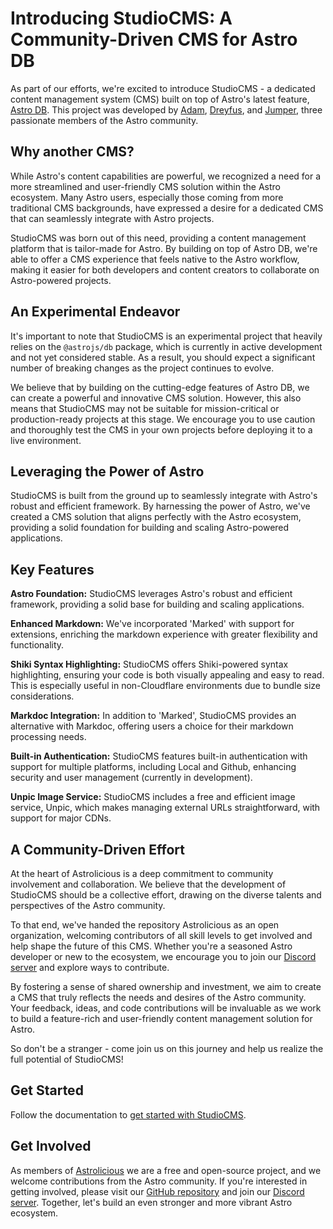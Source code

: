 # Introducing StudioCMS: A Community-Driven CMS for Astro DB

As part of our efforts, we're excited to introduce StudioCMS - a dedicated content management system (CMS) built on top of Astro's latest feature, [Astro DB](https://studio.astro.build). This project was developed by [Adam](https://github.com/Adammatthiesen), [Dreyfus](https://github.com/dreyfus92), and [Jumper](https://github.com/jdtjenkins), three passionate members of the Astro community.

## Why another CMS?

While Astro's content capabilities are powerful, we recognized a need for a more streamlined and user-friendly CMS solution within the Astro ecosystem. Many Astro users, especially those coming from more traditional CMS backgrounds, have expressed a desire for a dedicated CMS that can seamlessly integrate with Astro projects.

StudioCMS was born out of this need, providing a content management platform that is tailor-made for Astro. By building on top of Astro DB, we're able to offer a CMS experience that feels native to the Astro workflow, making it easier for both developers and content creators to collaborate on Astro-powered projects.

## An Experimental Endeavor

It's important to note that StudioCMS is an experimental project that heavily relies on the `@astrojs/db` package, which is currently in active development and not yet considered stable. As a result, you should expect a significant number of breaking changes as the project continues to evolve.

We believe that by building on the cutting-edge features of Astro DB, we can create a powerful and innovative CMS solution. However, this also means that StudioCMS may not be suitable for mission-critical or production-ready projects at this stage. We encourage you to use caution and thoroughly test the CMS in your own projects before deploying it to a live environment.


## Leveraging the Power of Astro

StudioCMS is built from the ground up to seamlessly integrate with Astro's robust and efficient framework. By harnessing the power of Astro, we've created a CMS solution that aligns perfectly with the Astro ecosystem, providing a solid foundation for building and scaling Astro-powered applications.

## Key Features

**Astro Foundation:** StudioCMS leverages Astro's robust and efficient framework, providing a solid base for building and scaling applications.

**Enhanced Markdown:** We've incorporated 'Marked' with support for extensions, enriching the markdown experience with greater flexibility and functionality.

**Shiki Syntax Highlighting:** StudioCMS offers Shiki-powered syntax highlighting, ensuring your code is both visually appealing and easy to read. This is especially useful in non-Cloudflare environments due to bundle size considerations.

**Markdoc Integration:** In addition to 'Marked', StudioCMS provides an alternative with Markdoc, offering users a choice for their markdown processing needs.

**Built-in Authentication:** StudioCMS features built-in authentication with support for multiple platforms, including Local and Github, enhancing security and user management (currently in development).

**Unpic Image Service:** StudioCMS includes a free and efficient image service, Unpic, which makes managing external URLs straightforward, with support for major CDNs.

## A Community-Driven Effort

At the heart of Astrolicious is a deep commitment to community involvement and collaboration. We believe that the development of StudioCMS should be a collective effort, drawing on the diverse talents and perspectives of the Astro community.

To that end, we've handed the repository Astrolicious as an open organization, welcoming contributors of all skill levels to get involved and help shape the future of this CMS. Whether you're a seasoned Astro developer or new to the ecosystem, we encourage you to join our [Discord server](https://chat.astrolicious.dev/) and explore ways to contribute.

By fostering a sense of shared ownership and investment, we aim to create a CMS that truly reflects the needs and desires of the Astro community. Your feedback, ideas, and code contributions will be invaluable as we work to build a feature-rich and user-friendly content management solution for Astro.

So don't be a stranger - come join us on this journey and help us realize the full potential of StudioCMS!

## Get Started

Follow the documentation to [get started with StudioCMS](https://docs.astro-studiocms.xyz/start-here/getting-started).

## Get Involved

As members of [Astrolicious](https://github.com/astrolicious) we are a free and open-source project, and we welcome contributions from the Astro community. If you're interested in getting involved, please visit our [GitHub repository](https://github.com/astrolicious/studiocms) and join our [Discord server](https://chat.astrolicious.dev/). Together, let's build an even stronger and more vibrant Astro ecosystem.
